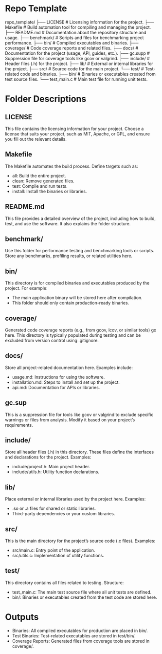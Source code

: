 # Repo Template

repo_template/
├── LICENSE        # Licensing information for the project.
├── Makefile       # Build automation tool for compiling and managing the project.
├── README.md      # Documentation about the repository structure and usage.
├── benchmark/     # Scripts and files for benchmarking project performance.
├── bin/           # Compiled executables and binaries.
├── coverage/      # Code coverage reports and related files.
├── docs/          # Documentation for the project (usage, API, guides, etc.).
├── gc.supp        # Suppression file for coverage tools like gcov or valgrind.
├── include/       # Header files (.h) for the project.
├── lib/           # External or internal libraries for the project.
├── src/           # Source code for the main project.
└── test/          # Test-related code and binaries.
    ├── bin/       # Binaries or executables created from test source files.
    └── test_main.c # Main test file for running unit tests.

# Folder Descriptions
## LICENSE
This file contains the licensing information for your project. Choose a license that suits your project, such as MIT, Apache, or GPL, and ensure you fill out the relevant details.

## Makefile
The Makefile automates the build process. Define targets such as:
- all: Build the entire project.
- clean: Remove generated files.
- test: Compile and run tests.
- install: Install the binaries or libraries.

## README.md
This file provides a detailed overview of the project, including how to build, test, and use the software. It also explains the folder structure.

## benchmark/
Use this folder for performance testing and benchmarking tools or scripts. Store any benchmarks, profiling results, or related utilities here.

## bin/
This directory is for compiled binaries and executables produced by the project. For example:
- The main application binary will be stored here after compilation.
- This folder should only contain production-ready binaries.

## coverage/
Generated code coverage reports (e.g., from gcov, lcov, or similar tools) go here. This directory is typically populated during testing and can be excluded from version control using .gitignore.

## docs/
Store all project-related documentation here. Examples include:
- usage.md: Instructions for using the software.
- installation.md: Steps to install and set up the project.
- api.md: Documentation for APIs or libraries.

## gc.sup
This is a suppression file for tools like gcov or valgrind to exclude specific warnings or files from analysis. Modify it based on your project’s requirements.

## include/
Store all header files (.h) in this directory. These files define the interfaces and declarations for the project. Examples:
- include/project.h: Main project header.
- include/utils.h: Utility function declarations.

## lib/
Place external or internal libraries used by the project here. Examples:
- .so or .a files for shared or static libraries.
- Third-party dependencies or your custom libraries.

## src/
This is the main directory for the project’s source code (.c files). Examples:
- src/main.c: Entry point of the application.
- src/utils.c: Implementation of utility functions.

## test/
This directory contains all files related to testing. Structure:
- test_main.c: The main test source file where all unit tests are defined.
- bin/: Binaries or executables created from the test code are stored here.

# Outputs
- Binaries: All compiled executables for production are placed in bin/.
- Test Binaries: Test-related executables are stored in test/bin/.
- Coverage Reports: Generated files from coverage tools are stored in coverage/.
